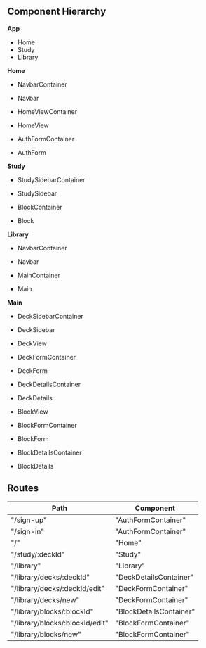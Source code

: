 ## Component Hierarchy

**App**
 - Home
 - Study
 - Library

 **Home**
 - NavbarContainer
  + Navbar
 - HomeViewContainer
  + HomeView
 - AuthFormContainer
  + AuthForm

**Study**
 - StudySidebarContainer
  + StudySidebar
 - BlockContainer
  + Block

**Library**
 - NavbarContainer
  + Navbar
 - MainContainer
  + Main

**Main**
 - DeckSidebarContainer
  + DeckSidebar
 - DeckView
  + DeckFormContainer
   * DeckForm
  + DeckDetailsContainer
   * DeckDetails
 - BlockView
  + BlockFormContainer
   * BlockForm
  + BlockDetailsContainer
   * BlockDetails

## Routes

|Path   | Component   |
|-------|-------------|
| "/sign-up" | "AuthFormContainer" |
| "/sign-in" | "AuthFormContainer" |
| "/" | "Home" |
| "/study/:deckId" | "Study" |
| "/library" | "Library" |
| "/library/decks/:deckId" | "DeckDetailsContainer" |
| "/library/decks/:deckId/edit" | "DeckFormContainer" |
| "/library/decks/new" | "DeckFormContainer" |
| "/library/blocks/:blockId" | "BlockDetailsContainer" |
| "/library/blocks/:blockId/edit" | "BlockFormContainer" |
| "/library/blocks/new" | "BlockFormContainer" |
